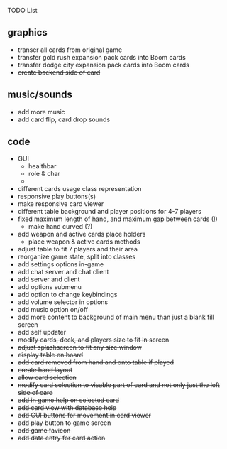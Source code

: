 TODO List

## graphics
* transer all cards from original game 
* transfer gold rush expansion pack cards into Boom cards
* transfer dodge city expansion pack cards into Boom cards
* ~~create backend side of card~~

## music/sounds
* add more music
* add card flip, card drop sounds

## code
* GUI
	* healthbar
	* role & char
	* 
* different cards usage class representation
* responsive play buttons(s)
* make responsive card viewer 
* different table background and player positions for 4-7 players
* fixed maximum length of hand, and maximum gap between cards (!)
	* make hand curved (?)
* add weapon and active cards place holders
	* place weapon & active cards methods
* adjust table to fit 7 players and their area
* reorganize game state, split into classes
* add settings options in-game
* add chat server and chat client
* add server and client
* add options submenu
* add option to change keybindings
* add volume selector in options
* add music option on/off
* add more content to background of main menu than just a blank fill screen
* add self updater
* ~~modify cards, deck, and players size to fit in screen~~
* ~~adjust splashscreen to fit any size window~~
* ~~display table on board~~
* ~~add card removed from hand and onto table if played~~
* ~~create hand layout~~
* ~~allow card selection~~
* ~~modify card selection to visable part of card and not only just the left side of card~~
* ~~add in game help on selected card~~
* ~~add card view with database help~~
* ~~add GUI buttons for movement in card viewer~~ 
* ~~add play button to game screen~~
* ~~add game favicon~~
* ~~add data entry for card action~~
